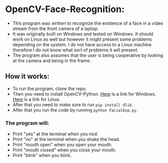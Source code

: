 # OpenCV-Face-Recognition:

- This program was written to recognize the existence of a face in a video stream from the front camera of a laptop.
- It was originally built on Windows and tested on Windows. It should work on Linux as well but however it might present some problems depending on the system. I do not have access to a Linux machine therefore I do not know what sort of problems it will present.
- The program also assumes that the user is being cooperative by looking at the camera and being in the frame.

## How it works: 
- To run the program, clone the repo.
- Then you need to install OpenCV-Python. [Here](https://www.geeksforgeeks.org/how-to-install-opencv-for-python-in-windows/) is a link for Windows.  [Here](https://docs.opencv.org/4.x/d7/d9f/tutorial_linux_install.html) is a link for Linux.
- After that you need to make sure to run ``` pip install dlib ```.
- After that you run the code by running ```python FacialExp.py```.

### The program will:
- Print "yes" at the terminal when you nod.
- Print "no" at the terminal when you shake the head.
- Print "mouth open" when you open your mouth.
- Print "mouth closed" when you close your mouth.
- Print "blink" when you blink.
